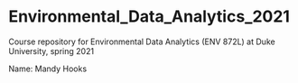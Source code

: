 # Environmental_Data_Analytics_2021
Course repository for Environmental Data Analytics (ENV 872L) at Duke University, spring 2021

Name: Mandy Hooks